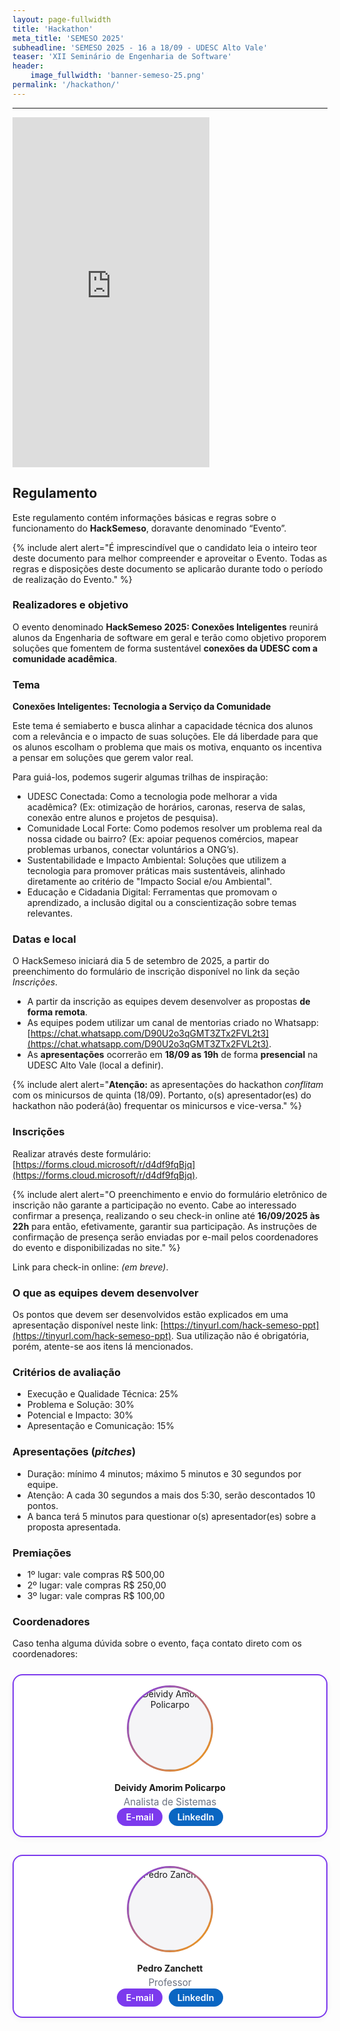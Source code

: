 ```yaml
---
layout: page-fullwidth
title: 'Hackathon'
meta_title: 'SEMESO 2025'
subheadline: 'SEMESO 2025 - 16 a 18/09 - UDESC Alto Vale'
teaser: 'XII Seminário de Engenharia de Software'
header:
    image_fullwidth: 'banner-semeso-25.png'
permalink: '/hackathon/'
---
```

<style>
:root{
  --accent-purple:#7c3aed;
  --accent-orange:#f59e0b;
}

.org-grid{
  display:grid;
  grid-template-columns: repeat( auto-fit, minmax(240px,1fr) );
  gap:28px;
  margin:24px 0 40px;
}

/* card */
.org-card{
  display:flex; flex-direction:column; align-items:center; text-align:center;
  padding:16px 14px;
  border-radius:16px;
  background:#fff;
  border:2px solid var(--accent-purple);
  box-shadow:0 2px 10px rgba(0,0,0,.05);
  transition:transform .2s ease, box-shadow .2s ease, border-color .6s ease;;
}
.org-card:hover{ 
  transform:translateY(-10px); 
  box-shadow:0 6px 18px rgba(0,0,0,.08); 
  border:2px solid #ff4800ff; 
}

/* avatar */
.org-avatar{
  width:132px; height:132px; margin:0 0 12px;
  border-radius:999px; overflow:hidden; padding:3px;
  background:linear-gradient(135deg,var(--accent-purple),var(--accent-orange));
}
.org-avatar img{ width:100%; height:100%; object-fit:cover; border-radius:999px; background:#f5f5f7; }

/* textos */
.org-name{ font-weight:700; line-height:1.2; margin:6px 0 4px; }
.org-meta{ font-size:.95rem; color:#6b7280; }

/* roles (badges) */
.org-roles{
  display:flex; justify-content:center; gap:8px; flex-wrap:wrap;
  margin:10px 0 12px;
}
/* roles (badges) */
.role-badge{
  font-size:.85rem; line-height:1;
  padding:6px 10px; border-radius:999px;
  border:1px solid #e5e7eb; background:#fafafa; color:#374151;
  white-space:nowrap;
}

/* cores por tipo */
.role-badge.lead { border-color:var(--accent-purple); background:#f5f3ff; color:#5b21b6; }
.role-badge.ops  { border-color:#fbbf24; background:#fffbeb; color:#92400e; }
.role-badge.talks { border-color:#3b82f6; background:#eff6ff; color:#1e40af; }
.role-badge.marketing { border-color:#ec4899; background:#fdf2f8; color:#9d174d; }
.role-badge.courses { border-color:#10b981; background:#ecfdf5; color:#064e3b; }
.role-badge.finance { border-color:#fb923c; background:#fff7ed; color:#9a3412; }
.role-badge.design { border-color:#a855f7; background:#faf5ff; color:#6b21a8; }
.role-badge.dev { border-color:#06b6d4; background:#ecfeff; color:#164e63; }

/* links */
.org-links {
  display: flex;
  justify-content: center;
  gap: 10px;
  flex-wrap: wrap;
}
.org-link {
  display: inline-block;
  font-size: .9rem;
  padding: 6px 14px;
  border-radius: 999px;
  text-decoration: none;
  font-weight: 600;
  color: #fff;
  transition: transform .2s ease, box-shadow .2s ease, background-color .3s ease;
}

.org-link.lattes { background-color: #7c3aed; } 
.org-link.linkedin { background-color: #0a66c2; }


.org-link:hover {
  transform: scale(1.08);
  box-shadow: 0 4px 14px rgba(41, 41, 41, 0.25);
}

.org-card.is-lead .org-avatar{ padding:4px; }
.org-card.is-lead .org-name{ font-size:1.05rem; }

.org-section{ margin:40px 0 16px; }

/* estado base */
.org-links .org-link,
.org-links .org-link:link,
.org-links .org-link:visited {
  color: #fff !important;
  border: none !important;
  text-decoration: none !important;
  box-shadow: none !important;
}

/* hover e clique */
.org-links .org-link:hover,
.org-links .org-link:active {
  color: #fff !important;
  border: none !important;
  text-decoration: none !important;
  box-shadow: none !important;
  filter: brightness(0.95); /* escurece um pouco o fundo */
}

/* foco via teclado */
.org-links .org-link:focus-visible {
  outline: 2px solid #fff;
  outline-offset: 2px;
}

/* personalização por rede no hover */
.org-links .org-link.lattes:hover {
  background-color: #6a2ed6; 
}

.org-links .org-link.linkedin:hover {
  background-color: #0a5aad; 
}
</style>

---

<iframe height="560" width="315" src="https://youtube.com/embed/-ACXzu2IdI4?si=KHjjLtF6Exzx9xKG" title="YouTube video player" frameborder="0" allow="accelerometer; autoplay; clipboard-write; encrypted-media; gyroscope; picture-in-picture; web-share" allowfullscreen></iframe>


## Regulamento
Este regulamento contém informações básicas e regras sobre o funcionamento do **HackSemeso**, doravante denominado “Evento”. 

{% include alert alert="É imprescindível que o candidato leia o inteiro teor deste documento para melhor compreender e aproveitar o Evento. Todas as regras e disposições deste documento se aplicarão durante todo o período de realização do Evento." %}


### Realizadores e objetivo
O evento denominado **HackSemeso 2025: Conexões Inteligentes** reunirá alunos da Engenharia de software em geral e terão como objetivo proporem soluções que fomentem de forma sustentável **conexões da UDESC com a comunidade acadêmica**.

### Tema
**Conexões Inteligentes: Tecnologia a Serviço da Comunidade**

Este tema é semiaberto e busca alinhar a capacidade técnica dos alunos com a relevância e o impacto de suas soluções. Ele dá liberdade para que os alunos escolham o problema que mais os motiva, enquanto os incentiva a pensar em soluções que gerem valor real.

Para guiá-los, podemos sugerir algumas trilhas de inspiração:

- UDESC Conectada: Como a tecnologia pode melhorar a vida acadêmica? (Ex: otimização de horários, caronas, reserva de salas, conexão entre alunos e projetos de pesquisa).
- Comunidade Local Forte: Como podemos resolver um problema real da nossa cidade ou bairro? (Ex: apoiar pequenos comércios, mapear problemas urbanos, conectar voluntários a ONG’s).
- Sustentabilidade e Impacto Ambiental: Soluções que utilizem a tecnologia para promover práticas mais sustentáveis, alinhado diretamente ao critério de "Impacto Social e/ou Ambiental".
- Educação e Cidadania Digital: Ferramentas que promovam o aprendizado, a inclusão digital ou a conscientização sobre temas relevantes.

### Datas e local
O HackSemeso iniciará dia 5 de setembro de 2025, a partir do preenchimento do formulário de inscrição disponível no link da seção _Inscrições_.

- A partir da inscrição as equipes devem desenvolver as propostas **de forma remota**. 
- As equipes podem utilizar um canal de mentorias criado no Whatsapp: [https://chat.whatsapp.com/D90U2o3qGMT3ZTx2FVL2t3](https://chat.whatsapp.com/D90U2o3qGMT3ZTx2FVL2t3).
- As **apresentações** ocorrerão em **18/09 as 19h** de forma **presencial** na UDESC Alto Vale (local a definir).

{% include alert alert="<strong>Atenção:</strong> as apresentações do hackathon <em>conflitam</em> com os minicursos de quinta (18/09). Portanto, o(s) apresentador(es) do hackathon não poderá(ão) frequentar os minicursos e vice-versa." %}

### Inscrições
Realizar através deste formulário: [https://forms.cloud.microsoft/r/d4df9fqBjq](https://forms.cloud.microsoft/r/d4df9fqBjq).

{% include alert alert="O preenchimento e envio do formulário eletrônico de inscrição não garante a participação no evento.  Cabe ao interessado confirmar a presença, realizando o seu check-in online até **16/09/2025 às 22h** para então, efetivamente, garantir sua participação. As instruções de confirmação de presença serão enviadas por e-mail pelos coordenadores do evento e disponibilizadas no site." %}

Link para check-in online: _(em breve)_.

### O que as equipes devem desenvolver
Os pontos que devem ser desenvolvidos estão explicados em uma apresentação disponível neste link: [https://tinyurl.com/hack-semeso-ppt](https://tinyurl.com/hack-semeso-ppt). Sua utilização não é obrigatória, porém, atente-se aos itens lá mencionados.

### Critérios de avaliação
- Execução e Qualidade Técnica: 25%
- Problema e Solução: 30%
- Potencial e Impacto: 30%
- Apresentação e Comunicação: 15%

### Apresentações (_pitches_)
- Duração: mínimo 4 minutos; máximo 5 minutos e 30 segundos por equipe.
- Atenção: A cada 30 segundos a mais dos 5:30, serão descontados 10 pontos.
- A banca terá 5 minutos para questionar o(s) apresentador(es) sobre a proposta apresentada.

### Premiações
- 1º lugar: vale compras R$ 500,00
- 2º lugar: vale compras R$ 250,00
- 3º lugar: vale compras R$ 100,00

### Coordenadores
Caso tenha alguma dúvida sobre o evento, faça contato direto com os coordenadores:

<div class="org-grid">
<!-- Deividy -->
  <div class="org-card">
    <div class="org-avatar">
      <img src="{{ '/images/deividy-policarpo.jpg' | relative_url }}" alt="Deividy Amorim Policarpo">
    </div>
    <div class="org-name">Deividy Amorim Policarpo</div>
    <div class="org-meta">Analista de Sistemas</div>
    <div class="org-links">
	  <a class="org-link lattes" href="mailto:deividy.policarpo@udesc.br" target="_blank">E-mail</a>
      <a class="org-link linkedin" href="https://www.linkedin.com/in/dpolicarpo" target="_blank">LinkedIn</a>
    </div>
  </div>
<!-- Pedro -->
  <div class="org-card">
    <div class="org-avatar">
      <img src="{{ '/images/pedro-zanchett.jpg' | relative_url }}" alt="Pedro Zanchett">
    </div>
    <div class="org-name">Pedro Zanchett</div>
    <div class="org-meta">Professor</div>
    <div class="org-links">
	  <a class="org-link lattes" href="mailto:pedro.zanchett@udesc.br" target="_blank">E-mail</a>
      <a class="org-link linkedin" href="https://www.linkedin.com/in/pedro-s-zanchett-20705115" target="_blank">LinkedIn</a>
    </div>
  </div>
  
 </div>



